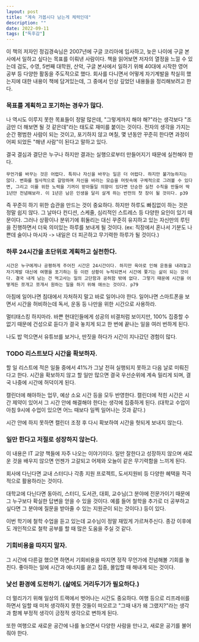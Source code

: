 ```yaml
---
layout: post
title: "계속 가봅시다 남는게 체력인데"
description: ""
date: 2022-09-11
tags: ["독후감"]
---
```


이 책의 저자인 정김경숙님은 2007년에 구글 코리아에 입사하고, 늦은 나이에 구글 본사에서 일하고 싶다는 목표를 이뤄낸 사람이다. 책을 읽어보면 저자의 열정을 느낄 수 있는데 검도, 수영, 5번째 대학원, 산악, 구글 본사에서 일하기 위해 40대에 시작한 영어 공부 등 다양한 활동을 주도적으로 했다. 회사를 다니면서 어떻게 자기계발을 착실히 했는지에 대한 내용이 책에 담겨있는데, 그 중에서 인상 깊었던 내용들을 정리해보려고 한다.

### 목표를 계획하고 포기하는 경우가 많다. 

나 역시도 이루지 못한 목표들이 정말 많은데, "그렇게까지 해야 해?"라는 생각보다 "조금만 더 해보면 될 것 같은데"라는 태도로 재미를 붙이는 것이다. 전자의 생각을 가지는 순간 평범한 사람이 되는 것이고, 포기하지 않고 며칠, 몇 년동안 꾸준히 한다면 과정이 어찌 되었든 "해낸 사람"이 된다고 말하고 있다.

결국 결심과 결단은 누구나 하지만 결과는 실행으로부터 만들어지기 때문에 실천해야 한다.

```
무언가를 바꾸는 것은 어렵다. 특히나 자신을 바꾸는 일은 더 어렵다. 하지만 불가능하지는 않다. 변화를 필사적으로 갈망하며 자신을 바라는 모습을 머릿속에 구체적으로 그려볼 수 있다면, 그리고 이를 위한 노력을 기꺼이 받아들일 의향이 있다면 단순한 실천 수칙을 만들어 딱 1년만 전념해보라. 이 1년은 남은 인생을 달리 살게 하는 반전의 첫 장이 될 것이다. p39
```

즉 꾸준히 하기 위한 습관을 만드는 것이 중요하다. 하지만 하루도 빠짐없이 하는 것은 정말 쉽지 않다. 그 날마다 컨디션, 스케줄, 심리적인 스트레스 등 다양한 요인이 있기 때문이다. 그러나 상황이나 분위기에 휘둘리는 대신 꾸준히 유지하고 있는 자신만의 루틴을 진행하면서 더욱 의미있는 하루를 보내게 될 것이다. (ex: 직장에서 혼나서 기분도 나쁜데 술이나 마시자 -> 내일은 더 피곤하고 무기력한 하루가 될 것이다.)

### 하루 24시간을 초단위로 계획하고 실천한다.

```
시간은 누구에게나 공평하게 주어진 시간은 24시간이다. 하지만 육아로 인해 운동을 내려놓고 자기계발 대신에 여행을 포기하는 등 이런 상황이 누적되면서 시간에 쫓기는 삶이 되는 것이다. 결국 내게 남는 건 먹고사는 일의 고단함과 공허함 밖에 없다. 그렇기 때문에 시간을 어떻게든 쪼개고 쪼개서 원하는 일을 하기 위해 애쓰는 것이다. p79
```

아침에 일어나면 침대에서 자처하지 말고 바로 일어나야 한다. 일어나면 스마트폰을 보면서 시간을 허비하는데 독서, 운동 등 나만을 위한 시간으로 사용하라.

멀티태스킹 하지마라. 바쁜 현대인들에게 성공의 비결처럼 보이지만, 100% 집중할 수 없기 때문에 건성으로 듣다가 결국 놓치게 되고 한 번에 끝나는 일을 여러 번하게 된다.

나도 밥 먹으면서 유튜브를 보거나, 딴짓을 하다가 시간이 지나갔던 경험이 많다.

### TODO 리스트보다 시간을 확보하자.

할 일 리스트에 적은 일들 중에서 41%가 그날 전혀 실행되지 못하고 다음 날로 미뤄진다고 한다. 시간을 확보하지 않고 할 일만 많으면 결국 우선순위에 계속 밀리게 되며, 결국 나중에 시간에 허덕이게 된다.

캘린더에 해야하는 업무, 예상 소요 시간 등을 모두 반영한다. 캘린더에 적힌 시간은 시간 제약이 있어서 그 시간 안에 해결해야 한다는 생각에 집중하게 된다. (대학교 수업이 아침 9시에 수업이 있으면 어느 때보다 일찍 일어나는 것과 같다.)

시간 안에 하지 못하면 캘린더 조정 후 다시 확보하여 시간을 헛되게 보내지 않는다.

### 일만 한다고 저절로 성장하지 않는다.

이 내용은 IT 교양 책들에 자주 나오는 이야기이다. 일만 잘한다고 성장하지 않으며 새로운 것을 배우지 않으면 언젠가 고갈되고 어제와 오늘이 같은 무기력함을 느끼게 된다.

회사에 다닌다면 교내 스터디나 각종 지원 프로젝트, 도서지원비 등 다양한 혜택을 적극적으로 활용하라는 것이다.

대학교에 다닌다면 동아리, 스터디, 도서관, 대회, 교수님(그 분야에 전문가이기 때문에 그 누구보다 확실한 답변을 얻을 수 있을 것이다. 예를 들어 철학을 추가로 더 공부하고 싶다면 그 분야에 질문을 받아줄 수 있는 지원군이 되는 것이다.) 등이 있다.

이번 학기에 철학 수업을 듣고 있는데 교수님이 정말 재밌게 가르쳐주신다. 종강 이후에도 개인적으로 철학 공부를 할 때 많은 도움을 주실 것 같다.

### 기회비용을 따지지 말자.

그 시간에 다른걸 했으면 하면서 기회비용을 따지면 정작 무언가에 전념해볼 기회를 놓친다. 좋아하는 일에 시간과 에너지를 쏟고 집중, 몰입할 때 해내게 되는 것이다.

### 낯선 환경에 도전하기. (삶에도 거리두기가 필요하다.)

더 멀리가기 위해 일상의 트랙에서 벗어나는 시간도 중요하다. 여행 등으로 리프레쉬를 하면서 일할 때 미처 생각하지 못한 것들이 떠오르고 "그때 내가 왜 그랬지?"라는 생각과 함께 부정적 생각이 긍정적 생각으로 변하게 된다.

또한 여행으로 새로운 공간에 나를 놓으면서 다양한 사람을 만나고, 새로운 공기를 불어줘야 한다.